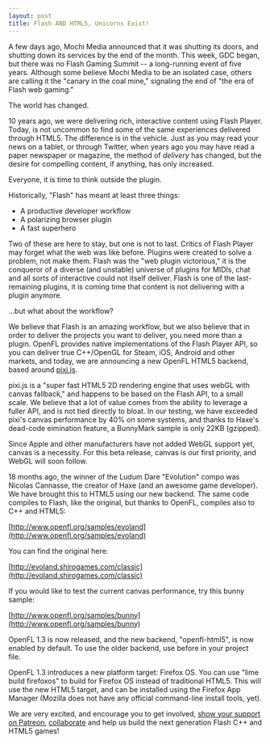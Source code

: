 ```yaml
---
layout: post
title: Flash AND HTML5, Unicorns Exist!
---
```

A few days ago, Mochi Media announced that it was shutting its doors, and shutting down its services by the end of the month. This week, GDC began, but there was no Flash Gaming Summit -- a long-running event of five years. Although some believe Mochi Media to be an isolated case, others are calling it the "canary in the coal mine," signaling the end of "the era of Flash web gaming."

The world has changed.

10 years ago, we were delivering rich, interactive content using Flash Player. Today, is not uncommon to find some of the same experiences delivered through HTML5. The difference is in the vehicle. Just as you may read your news on a tablet, or through Twitter, when years ago you may have read a paper newspaper or magazine, the method of _delivery_ has changed, but the desire for compelling content, if anything, has only increased.

Everyone, it is time to think outside the plugin.

Historically, "Flash" has meant at least three things:

 * A productive developer workflow
 * A polarizing browser plugin
 * A fast superhero

Two of these are here to stay, but one is not to last. Critics of Flash Player may forget what the web was like before. Plugins were created to solve a problem, not make them. Flash was the "web plugin victorious," it is the conqueror of a diverse (and unstable) universe of plugins for MIDIs, chat and all sorts of interactive could not itself deliver. Flash is one of the last-remaining plugins, it is coming time that content is not delivering with a plugin anymore.

...but what about the workflow?

We believe that Flash is an amazing workflow, but we also believe that in order to deliver the projects you want to deliver, you need more than a plugin. OpenFL provides native implementations of the Flash Player API, so you can deliver true C++/OpenGL for Steam, iOS, Android and other markets, and today, we are announcing a new OpenFL HTML5 backend, based around [pixi.js](https://github.com/goodboydigital/pixi.js).

pixi.js is a "super fast HTML5 2D rendering engine that uses webGL with canvas fallback," and happens to be based on the Flash API, to a small scale. We believe that a lot of value comes from the ability to leverage a fuller API, and is not tied directly to bloat. In our testing, we have exceeded pixi's canvas performance by 40% on some systems, and thanks to Haxe's dead-code eimination feature, a BunnyMark sample is only 22KB (gzipped). 

Since Apple and other manufacturers have not added WebGL support yet, canvas is a necessity. For this beta release, canvas is our first priority, and WebGL will soon follow.

18 months ago, the winner of the Ludum Dare "Evolution" compo was Nicolas Cannasse, the creator of Haxe (and an awesome game developer). We have brought this to HTML5 using our new backend. The same code compiles to Flash, like the original, but thanks to OpenFL, compiles also to C++ and HTML5:

[http://www.openfl.org/samples/evoland](http://www.openfl.org/samples/evoland)

You can find the original here:

[http://evoland.shirogames.com/classic](http://evoland.shirogames.com/classic)

If you would like to test the current canvas performance, try this bunny sample:

[http://www.openfl.org/samples/bunny](http://www.openfl.org/samples/bunny)

OpenFL 1.3 is now released, and the new backend, "openfl-html5", is now enabled by default. To use the older backend, use <set name="html5-backend" value="openfl-html5-dom" /> before <haxelib name="openfl" /> in your project file.

OpenFL 1.3 introduces a new platform target: Firefox OS. You can use "lime build firefoxos" to build for Firefox OS instead of traditional HTML5. This will use the new HTML5 target, and can be installed using the Firefox App Manager (Mozilla does not have any official command-line install tools, yet).

We are very excited, and encourage you to get involved, [show your support on Patreon](http://patreon.com/openfl), [collaborate](https://github.com/openfl/openfl-html5) and help us build the next generation Flash C++ and HTML5 games!